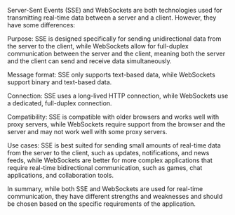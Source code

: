Server-Sent Events (SSE) and WebSockets are both technologies used for transmitting real-time data between a server and a client. However, they have some differences:

Purpose: SSE is designed specifically for sending unidirectional data from the server to the client, while WebSockets allow for full-duplex communication between the server and the client, meaning both the server and the client can send and receive data simultaneously.

Message format: SSE only supports text-based data, while WebSockets support binary and text-based data.

Connection: SSE uses a long-lived HTTP connection, while WebSockets use a dedicated, full-duplex connection.

Compatibility: SSE is compatible with older browsers and works well with proxy servers, while WebSockets require support from the browser and the server and may not work well with some proxy servers.

Use cases: SSE is best suited for sending small amounts of real-time data from the server to the client, such as updates, notifications, and news feeds, while WebSockets are better for more complex applications that require real-time bidirectional communication, such as games, chat applications, and collaboration tools.

In summary, while both SSE and WebSockets are used for real-time communication, they have different strengths and weaknesses and should be chosen based on the specific requirements of the application.
